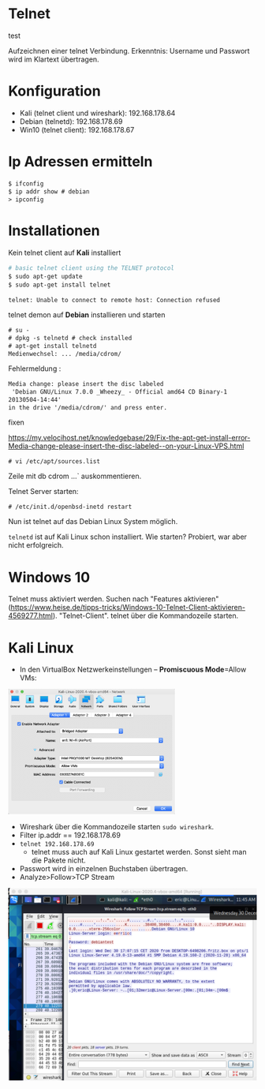 # Telnet

test

Aufzeichnen einer telnet Verbindung. Erkenntnis: Username und Passwort wird im Klartext übertragen.



# Konfiguration

- Kali (telnet client und wireshark): 192.168.178.64
- Debian (telnetd): 192.168.178.69
- Win10 (telnet client): 192.168.178.67



# Ip Adressen ermitteln

```
$ ifconfig
$ ip addr show # debian
> ipconfig
```



# Installationen

Kein telnet client auf **Kali** installiert

```bash
# basic telnet client using the TELNET protocol
$ sudo apt-get update
$ sudo apt-get install telnet
```

`telnet: Unable to connect to remote host: Connection refused`

telnet demon auf **Debian** installieren und starten

```
# su -
# dpkg -s telnetd # check installed
# apt-get install telnetd
Medienwechsel: ... /media/cdrom/
```


Fehlermeldung :
```
Media change: please insert the disc labeled
 'Debian GNU/Linux 7.0.0 _Wheezy_ - Official amd64 CD Binary-1 20130504-14:44'
in the drive '/media/cdrom/' and press enter.
```
fixen

https://my.velocihost.net/knowledgebase/29/Fix-the-apt-get-install-error-Media-change-please-insert-the-disc-labeled--on-your-Linux-VPS.html

```
# vi /etc/apt/sources.list
```
Zeile mit db cdrom ...` auskommentieren.

Telnet Server starten:

```
# /etc/init.d/openbsd-inetd restart
```

Nun ist telnet auf das Debian Linux System möglich.

`telnetd` ist auf Kali Linux schon installiert. Wie starten? Probiert, war aber nicht erfolgreich.



# Windows 10

Telnet muss aktiviert werden. Suchen nach "Features aktivieren" (https://www.heise.de/tipps-tricks/Windows-10-Telnet-Client-aktivieren-4569277.html). "Telnet-Client".
telnet über die Kommandozeile starten.



# Kali Linux

- In den VirtualBox Netzwerkeinstellungen – **Promiscuous Mode**=Allow VMs:

<img src="fig/image-20201230175642926.png" alt="image-20201230175642926" style="zoom:33%;" />


- Wireshark über die Kommandozeile starten `sudo wireshark`.
- Filter ip.addr == 192.168.178.69
- `telnet 192.168.178.69`
  - telnet muss auch auf Kali Linux gestartet werden. Sonst sieht man die Pakete nicht.
- Passwort wird in einzelnen Buchstaben übertragen.
- Analyze>Follow>TCP Stream

![image-20201230174535381](fig/image-20201230174535381.png)













